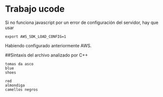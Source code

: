 # Trabajo ucode

Si no funciona javascript por un error de configuración del servidor, hay que usar

`export AWS_SDK_LOAD_CONFIG=1`

Habiendo configurado anteriormente AWS.

##Sintaxis del archivo analizado por C++

```
tomas da asco
blue
shoes

red
almondiga
camellos negros
```
